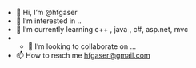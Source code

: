 - 👋 Hi, I’m @hfgaser
- 👀 I’m interested in ..
- 🌱 I’m currently learning c++ , java , c#, asp.net, mvc
- - 💞️ I’m looking to collaborate on ...
- 📫 How to reach me hfgaser@gmail.com

<!---
hfgaser/hfgaser is a ✨ special ✨ repository because its `README.md` (this file) appears on your GitHub profile.
You can click the Preview link to take a look at your changes.
--->
